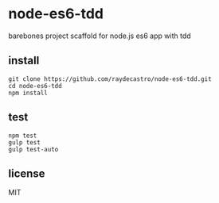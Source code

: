 # node-es6-tdd
barebones project scaffold for node.js es6 app with tdd

## install
```
git clone https://github.com/raydecastro/node-es6-tdd.git
cd node-es6-tdd
npm install
```

## test
```
npm test
gulp test
gulp test-auto
```

## license
MIT
